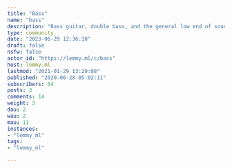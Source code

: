 ```yaml
---
title: "Bass" 
name: "bass"
description: "Bass guitar, double bass, and the general low end of sound"
type: community
date: "2023-06-29 12:36:10"
draft: false
nsfw: false
actor_id: "https://lemmy.ml/c/bass"
host: lemmy.ml
lastmod: "2021-01-29 13:29:08"
published: "2020-06-28 05:02:11"
subscribers: 64
posts: 3
comments: 14
weight: 3
dau: 2
wau: 2
mau: 11
instances:
- "lemmy_ml"
tags: 
- "lemmy_ml"

---
```

